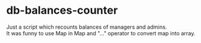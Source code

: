 # db-balances-counter
Just a script which recounts balances of managers and admins.  
It was funny to use Map in Map and "..." operator to convert map into array.
